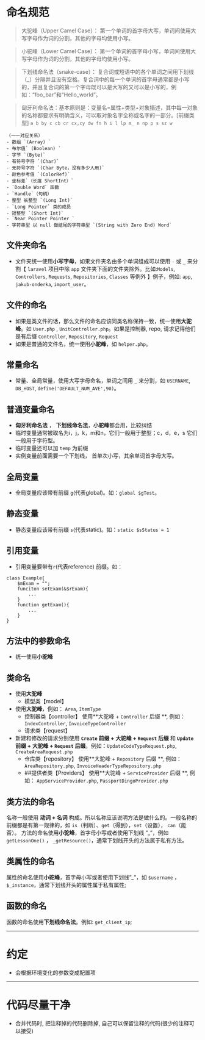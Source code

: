 # 命名规范
> 大驼峰（Upper Camel Case）：
> 第一个单词的首字母大写，单词间使用大写字母作为词的分割，其他的字母均使用小写。

>小驼峰（Lower Camel Case）：
>第一个单词的首字母小写，单词间使用大写字母作为词的分割，其他的字母均使用小写。

> 下划线命名法（snake-case）：
复合词或短语中的各个单词之间用下划线（_）分隔并且没有空格。复合词中的每一个单词的首字母通常都是小写的，并且复合词的第一个字母既可以是大写的又可以是小写的，例如：“foo_bar”和“Hello_world”。

>匈牙利命名法：基本原则是：变量名=属性+类型+对象描述，其中每一对象的名称都要求有明确含义，可以取对象名字全称或名字的一部分。[前缀类型] `a b by c cb cr cx,cy dw fn h i l lp m_ n np p s sz w`
```
（一一对应关系） 
- 数组 `(Array) `
- 布尔值` (Boolean) `
- 字节 `(Byte)`
- 有符号字符 `(Char)` 
- 无符号字符 `(Char Byte，没有多少人用)` 
- 颜色参考值 `(ColorRef)` 
- 坐标差`（长度 ShortInt）` 
- `Double Word` 函数 
- `Handle`（句柄） 
- 整型 长整型 `(Long Int)` 
- `Long Pointer` 类的成员 
- 短整型 `(Short Int)` 
- `Near Pointer Pointer `
- 字符串型 以 null 做结尾的字符串型 `(String with Zero End) Word`
```
## 文件夹命名
- 文件夹统一使用**小写字母**，如果文件夹名由多个单词组成可以使用 `-` 或 `_` 来分割【 `laravel` 项目中除 `app` 文件夹下面的文件夹除外。比如:`Models`, `Controllers`, `Requests`, `Repositories`, `Classes` 等例外 】例子，例如: `app`, `jakub-onderka`, `import_user`。
## 文件的命名
- 如果是类文件的话，那么文件的命名应该同类名称保持一致，统一使用**大驼峰**。如 `User.php` , `UnitController.php`。如果是控制器, repo, 请求记得他们是有后缀 `Controller`, `Repository`, `Request`
- 如果是普通的文件名，统一使用**小驼峰**，如 `helper.php`。
## 常量命名
- 常量、全局常量，使用大写字母命名，单词之间用 `_` 来分割，如 `USERNAME`, `DB_HOST`, `define('DEFAULT_NUM_AVE',90)`。
## 普通变量命名
- **匈牙利命名法** ， **下划线命名法**，**小驼峰**都会用，比较纠结
- 临时变量通常被取名为i，j，k，m和n，它们一般用于整型；c，d，e，s 它们一般用于字符型。
- 临时变量还可以加 `temp` 为前缀
- 实例变量前面需要一个下划线， 首单次小写，其余单词首字母大写。
## 全局变量
- 全局变量应该带有前缀 `g`(代表global)。如：`global $gTest`。
## 静态变量
- 静态变量应该带有前缀 `s`(代表static)。如：`static $sStatus = 1`     
## 引用变量
- 引用变量要带有`r`(代表reference) 前缀。如：
```
class Example{
    $mExam = "";
    funciton setExam(&$rExam){
        ...
    }
    function getExam(){
        ...
    }
}
```
## 方法中的参数命名
- 统一使用**小驼峰**
## 类命名
- 使用**大驼峰**
  - 模型类【model】
- 使用**大驼峰**，例如： `Area`, `ItemType`
  - 控制器类【controller】
使用**大驼峰 + `Controller` 后缀 **, 例如： `IndexController`, `InvoiceTypeController`
  - 请求类【request】
- 新建和修改的请求分别使用 **`Create` 前缀 + 大驼峰 + `Request` 后缀** 和  **`Update` 前缀 + 大驼峰 + `Request` 后缀**。例如：`UpdateCodeTypeRequest.php`, `CreateAreaRequest.php` 
  - 仓库类【repository】
使用**大驼峰 + `Repository` 后缀 **, 例如： `AreaRepository.php`, `InvoiceHeaderTypeRepository.php`
  - ##提供者类【Providers】
使用**大驼峰 + `ServiceProvider` 后缀 **, 例如： `AppServiceProvider.php`, `PassportDingoProvider.php`
## 类方法的命名
名称一般使用 **动词 + 名词** 构成。所以名称应该说明方法是做什么的。一般名称的前缀都是有第一规律的，如 `is`（判断）、`get`（得到），`set`（设置）， `can`（能否）。
方法的命名使用**小驼峰**，首字母小写或者使用下划线 ”_”，例如 `getLessonOne()` ， `_getResource()`，通常下划线开头的方法属于私有方法。
## 类属性的命名
属性的命名使用**小驼峰**，首字母小写或者使用下划线”_”，如 `$username` ， `$_instance`，通常下划线开头的属性属于私有属性;
## 函数的命名
函数的命名使用**下划线命名法**。例如: `get_client_ip`;
***
# 约定
- 会根据环境变化的参数变成配置项
***
# 代码尽量干净
- 合并代码时, 把注释掉的代码删除掉, 自己可以保留注释的代码(很少的注释可以接受)
